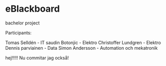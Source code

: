 eBlackboard
===========

bachelor project

Participants:

Tomas Selldén - IT
saudin Botonjic - Elektro
Christoffer Lundgren - Elektro
Dennis parviainen - Data
Simon Andersson - Automation och mekatronik

hej!!!!!
Nu commitar jag också!

